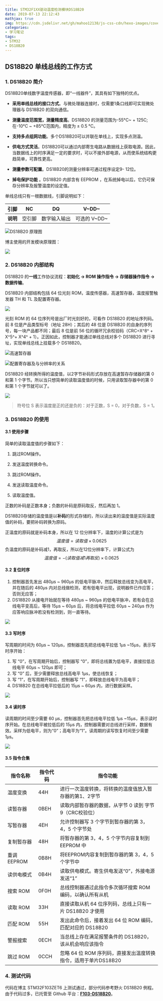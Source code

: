 ```yaml
---
title: STM32F1XX驱动温度检测模块DS18B20
date: 2019-07-13 22:12:43
mathjax: true
img: https://cdn.jsdelivr.net/gh/mahoo12138/js-css-cdn/hexo-images/cover/stm32.jpg
categories: 
- 学习笔记
tags:
- STM32
- DS18B20
---
```


## DS18B20 单线总线的工作方式

### 1. DS18B20 简介

DS18B20单线数字温度传感器，即“一线器件”，其具有如下独特的优点。

+ **采用单线总线的接口方式**。与微处理器连接时，仅需要1条口线即可实现微处理器与 DS18B20 的双向通信。

+ **测量温度范围宽，测量精度高**。DS18B20 的测量范围为-55°C~ + 125C;在-10°C ~ +85°C范围内，精度为 ± 0.5 °C。

+ **支持多点组网功能**。多个DS18B20可以并联在单线上，实现多点测温。

+ **供电方式灵活**。DS18B20可以通过内部寄生电路从数据线上获取电源。因此，当数据线上的时序满足一定的要求时，可以不接外部电源，从而使系统结构更趋简单，可靠性更高。

+ **测量参数可配置**。DS18B20的测量分辨率可通过程序设定9- 12位。
+ **掉电保护功能** 。DS18B20 内部含有 EEPROM ，在系统掉电以后，它仍可保存分辨率及报警温度的设定值。

单线总线只有一根数据线，引脚说明如下：

| **引脚** |   NC   |      DQ      |    V~DD~     |
| -------- | :----: | :----------: | :----------: |
| **说明** | 空引脚 | 数字输入输出 | 可选的 V~DD~ |

![DS18B20 原理图](https://cdn.jsdelivr.net/gh/mahoo12138/js-css-cdn/hexo-images/DS18B20%E5%BC%95%E8%84%9A%E8%AF%B4%E6%98%8E.png)

博主使用的开发模块原理图：

![](https://cdn.jsdelivr.net/gh/mahoo12138/js-css-cdn/hexo-images/image-20201004003026980.png)

### 2. DS18B20 内部结构

DS18B20 的**一线**工作协议流程：**初始化 → ROM 操作指令 → 存储器操作指令 → 数据传输**。

DS18B20 内部结构包括 64 位光刻 ROM，温度传感器，高速暂存器，温度报警触发器 TH 和 TL 及配置寄存器。

![](https://cdn.jsdelivr.net/gh/mahoo12138/js-css-cdn/hexo-images/image-20201004151856395.png)

光刻 ROM 的 64 位序列号是出厂时光刻好的，可看作 DS18B20 的地址序列码。前 8 位是产品类型标号（地址 28H）；其后的 48 位是 DS18B20 的自身的序列号，每一块产品都不同；最后 8 位是前 56 位的循环冗余校验码（CRC=X^8^ + X^5^+ X^4^ + 1）。正因如此，控制器才能通过单线总线对多个 DS18B20 进行寻址，实现单线总线上挂载多个 DS18B20。

![高速暂存器](https://cdn.jsdelivr.net/gh/mahoo12138/js-css-cdn/hexo-images/image-20201004151629134.png)

![配置寄存器及与分辨率的关系](https://cdn.jsdelivr.net/gh/mahoo12138/js-css-cdn/hexo-images/image-20201004151117271.png)

DS18B20 经转换所得的温度值，以2字节补码形式存放在高速暂存存储器的第 0 和第 1 个字节。所以当只想简单的读取温度值的时候，只用读取暂存器中的第 0 和第 1 个字节就可以了。

![](https://cdn.jsdelivr.net/gh/mahoo12138/js-css-cdn/hexo-images/image-20201004153822298.png)

> 符号位 S 表示温度是正的还是负的：对于正数，S = 0，对于负数，S = 1。

### 3. DS18B20 的使用

#### 3.1 使用步骤

简单的读取温度值的步骤如下：

1. 跳过ROM操作。

2. 发送温度转换命令。

3. 跳过ROM操作。

4. 发送读取温度命令。

5. 读取温度值。

正数的补码是正数本身；负数的补码是原码取反，然后再加 1。

DS18B20存储的温度值是以**补码**的形式存储的，所以读出来的温度值是实际温度值的补码，要把补码转换为原码。

正温度的原码就是补码本身，所以在 12 位分辨率下，温度的计算公式是为
$$
温度值 = 读取值 \times 0.0625
$$
负温度的原码是补码减1，再取反，所以在12位分辨率下，计算公式为
$$
温度值=- (读取值减1再取反) \times 0.0625
$$

#### 3.2 复位时序

1. 控制器首先发出 480μs ~ 960μs 的低电平脉冲，然后释放总线变为高电平，并在随后的 480μs 内对总线做检测，若有低电平出现，说明器件已作应答；否则无应答；
2. DS18B20 从接电开始就在等待 480μs ~ 960μs 的低电平脉冲，若有会在总线电平变高后，等待 15μs ~ 60μs 后，将总线电平拉低 60μs ~ 240μs 作为应答响应脉冲若没有检测到，则一直等待。

![](https://cdn.jsdelivr.net/gh/mahoo12138/js-css-cdn/hexo-images/image-20201003225149023.png)

#### 3.3 写时序

写周期的时间为 60μs ~ 120μs，控制器首先把总线电平拉低 1μs ~15μs，表示写时序开始：

1. 写 “0”，在写周期开始后，控制器写 “0”，即将总线置为低电平，直接拉低总线电平 60μs ~ 120μs 即可；
2. 写 “0” 后，至少需要释放总线高电平 1μs，使总线恢复；
3. 写 “1”，在写周期开始后，控制器写 “1”，即释放总线电平为高电平；
4. DS18B20 在总线电平拉低后的 15μs ~ 60μs 内，进行数据采样。

![](https://cdn.jsdelivr.net/gh/mahoo12138/js-css-cdn/hexo-images/Snipaste_2020-10-03_23-16-13.png)

#### 3.4 读时序

读周期的时间至少需要 60 μs，控制器首先把总线电平拉低 1μs ~15μs，表示读时序开始。在总线电平被拉低后的 15μs 内，控制器需要对总线进行采样，数据有效。采样为低电平，则为“0”；高电平为“1”。读周期的读写恢复时间至少需要 1μs。

![](https://cdn.jsdelivr.net/gh/mahoo12138/js-css-cdn/hexo-images/Snipaste_2020-10-04_00-22-42.png)

#### 3.5 指令合集

| 指令名称    | 指令代码 | 指令功能                                                     |
| ----------- | -------- | ------------------------------------------------------------ |
| 温度变换    | 44H      | 进行一次温度转换，将转换的温度值放入暂存器的第1、2字节       |
| 读暂存器    | 0BEH     | 读取内部暂存器的数据，从字节 0 读到 字节 9（CRC校验位）      |
| 写暂存器    | 4EH      | 允许控制器写 3 个字节到暂存器的第 3，4，5 个字节处           |
| 复制暂存器  | 48H      | 将暂存器的第 3，4，5 个字节内容复制到 EEPROM 中              |
| 重调 EEPROM | 0B8H     | 将EEPROM内容复制到暂存器的第 3，4，5 个字节中                |
| 读供电模式  | 0B4H     | 读取供电模式。寄生供电发送“0”，外接电源发送“1”               |
| 搜索 ROM    | 0F0H     | 总线控制器通过此指令多次循环搜索 ROM 编码，以确认所有从机    |
| 读取 ROM    | 33H      | 直接读取从机 64 位序列码，总线上只有一片 DS18B20 才使用      |
| 匹配 ROM    | 55H      | 发出此命令后，接着发出 64 位 ROM 编码，匹配对应的 DS18B20    |
| 警报搜索    | 0ECH     | 当总线上存在满足报警条件的 DS18B20，该从机会响应该指令       |
| 跳过 ROM    | 0CCH     | 忽略 64 位 ROM 序列码，直接发出温度转换指令，适用于单片DS18B20 |

### 4. 测试代码

代码在博主 STM32F103ZET6 上测试通过，部分代码参考野火 DS18B20 例程。由于代码过多，已托管至 Github 平台：[**F103-DS18B20**](https://github.com/The-Road-of-Embedded/Demo_STM32f1xx/tree/main/F103-DS18B20)。





